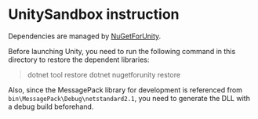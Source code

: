 # UnitySandbox instruction

Dependencies are managed by [NuGetForUnity](https://github.com/GlitchEnzo/NuGetForUnity).

Before launching Unity, you need to run the following command in this directory to restore the dependent libraries:

> dotnet tool restore
> dotnet nugetforunity restore

Also, since the MessagePack library for development is referenced from `bin\MessagePack\Debug\netstandard2.1`, you need to generate the DLL with a debug build beforehand.
